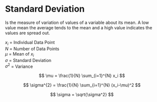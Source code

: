 # Standard Deviation

Is the measure of variation of values of a variable about its mean. A low value mean the average tends to the mean and a high value indicates the values are spread out.

$x_i$ = Individual Data Point\
$N$ = Number of Data Points\
$\mu$ = Mean of $x_i$\
$\sigma$ = Standard Deviation\
$\sigma^{2}$ = Variance

$$ \mu = \frac{1}{N} \sum_{i=1}^{N} x_i $$

$$ \sigma^{2} = \frac{1}{N} \sum_{i=1}^{N} (x_i-\mu)^2 $$

$$ \sigma = \sqrt{\sigma^2} $$


